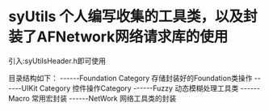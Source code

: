 syUtils 个人编写收集的工具类，以及封装了AFNetwork网络请求库的使用
===========================
引入:syUtilsHeader.h即可使用

目录结构如下：
------Foundation Category 存储封装好的Foundation类操作
------UIKit Category      控件操作Category
------Fuzzy               动态模糊处理工具类
------Macro               常用宏封装
------NetWork             网络工具类的封装
